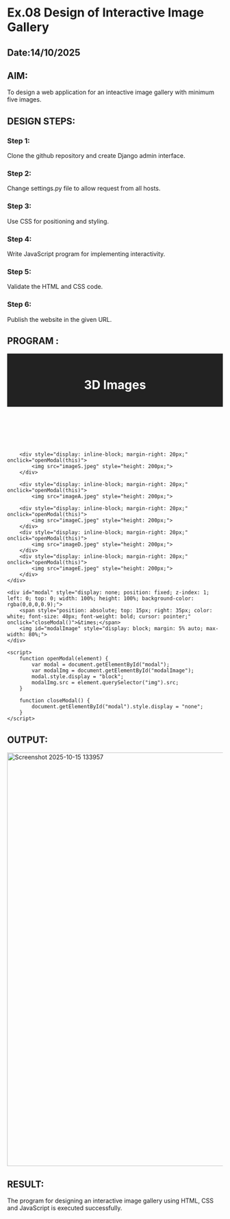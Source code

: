 # Ex.08 Design of Interactive Image Gallery
## Date:14/10/2025

## AIM:
To design a web application for an inteactive image gallery with minimum five images.

## DESIGN STEPS:

### Step 1:
Clone the github repository and create Django admin interface.

### Step 2:
Change settings.py file to allow request from all hosts.

### Step 3:
Use CSS for positioning and styling.

### Step 4:
Write JavaScript program for implementing interactivity.

### Step 5:
Validate the HTML and CSS code.

### Step 6:
Publish the website in the given URL.

## PROGRAM :
<!DOCTYPE html>
<html lang="en">
<head>
    <meta charset="UTF-8">
    <meta name="viewport" content="width=device-width, initial-scale=1.0">
    <title>Interactive Image Gallery</title>
</head>
<body>
    <header style="text-align: center; background-color: #222; color: white; padding: 1rem 0;">
        <h1>3D Images</h1>
    </header>

   <br>
   <br>

        <div style="display: inline-block; margin-right: 20px;" onclick="openModal(this)">
            <img src="imageS.jpeg" style="height: 200px;">
        </div>
       
        <div style="display: inline-block; margin-right: 20px;" onclick="openModal(this)">
            <img src="imageA.jpeg" style="height: 200px;">
        
        <div style="display: inline-block; margin-right: 20px;" onclick="openModal(this)">
            <img src="imageC.jpeg" style="height: 200px;">
        </div>
        <div style="display: inline-block; margin-right: 20px;" onclick="openModal(this)">
            <img src="imageD.jpeg" style="height: 200px;">
        </div>
        <div style="display: inline-block; margin-right: 20px;" onclick="openModal(this)">
            <img src="imageE.jpeg" style="height: 200px;">
        </div>
    </div>

    <div id="modal" style="display: none; position: fixed; z-index: 1; left: 0; top: 0; width: 100%; height: 100%; background-color: rgba(0,0,0,0.9);">
        <span style="position: absolute; top: 15px; right: 35px; color: white; font-size: 40px; font-weight: bold; cursor: pointer;" onclick="closeModal()">&times;</span>
        <img id="modalImage" style="display: block; margin: 5% auto; max-width: 80%;">
    </div>

    <script>
        function openModal(element) {
            var modal = document.getElementById("modal");
            var modalImg = document.getElementById("modalImage");
            modal.style.display = "block";
            modalImg.src = element.querySelector("img").src;
        }

        function closeModal() {
            document.getElementById("modal").style.display = "none";
        }
    </script>
</body>
</html>

## OUTPUT:
<img width="1907" height="964" alt="Screenshot 2025-10-15 133957" src="https://github.com/user-attachments/assets/efbff104-7da1-4354-b5f7-d184c7f081ff" />


## RESULT:
The program for designing an interactive image gallery using HTML, CSS and JavaScript is executed successfully.
